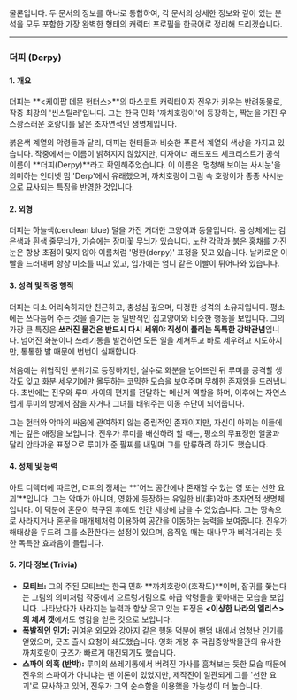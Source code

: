 물론입니다. 두 문서의 정보를 하나로 통합하여, 각 문서의 상세한 정보와 깊이 있는 분석을 모두 포함한 가장 완벽한 형태의 캐릭터 프로필을 한국어로 정리해 드리겠습니다.

---

### **더피 (Derpy)**

#### **1. 개요**

더피는 **<케이팝 데몬 헌터스>**의 마스코트 캐릭터이자 진우가 키우는 반려동물로, 작중 최강의 '씬스틸러'입니다. 그는 한국 민화 '까치호랑이'에 등장하는, 짝눈을 가진 우스꽝스러운 호랑이를 닮은 초자연적인 생명체입니다.

붉은색 계열의 악령들과 달리, 더피는 헌터들과 비슷한 푸른색 계열의 색상을 가지고 있습니다. 작중에서는 이름이 밝혀지지 않았지만, 디자이너 래드포드 세크리스트가 공식 이름이 **더피(Derpy)**라고 확인해주었습니다. 이 이름은 '멍청해 보이는 사시눈'을 의미하는 인터넷 밈 'Derp'에서 유래했으며, 까치호랑이 그림 속 호랑이가 종종 사시눈으로 묘사되는 특징을 반영한 것입니다.

#### **2. 외형**

더피는 하늘색(cerulean blue) 털을 가진 거대한 고양이과 동물입니다. 몸 상체에는 검은색과 흰색 줄무늬가, 가슴에는 장미꽃 무늬가 있습니다. 노란 각막과 붉은 홍채를 가진 눈은 항상 초점이 맞지 않아 이름처럼 '멍한(derpy)' 표정을 짓고 있습니다. 날카로운 이빨을 드러내며 항상 미소를 띠고 있고, 입가에는 엄니 같은 이빨이 튀어나와 있습니다.

#### **3. 성격 및 작중 행적**

더피는 다소 어리숙하지만 친근하고, 충성심 깊으며, 다정한 성격의 소유자입니다. 평소에는 쓰다듬어 주는 것을 즐기는 등 일반적인 집고양이와 비슷한 행동을 보입니다. 그의 가장 큰 특징은 **쓰러진 물건은 반드시 다시 세워야 직성이 풀리는 독특한 강박관념**입니다. 넘어진 화분이나 쓰레기통을 발견하면 모든 일을 제쳐두고 바로 세우려고 시도하지만, 통통한 발 때문에 번번이 실패합니다.

처음에는 위협적인 분위기로 등장하지만, 실수로 화분을 넘어뜨린 뒤 루미를 공격할 생각도 잊고 화분 세우기에만 몰두하는 코믹한 모습을 보여주며 무해한 존재임을 드러냅니다. 초반에는 진우와 루미 사이의 편지를 전달하는 메신저 역할을 하며, 이후에는 자연스럽게 루미의 방에서 잠을 자거나 그녀를 태워주는 이동 수단이 되어줍니다.

그는 헌터와 악마의 싸움에 관여하지 않는 중립적인 존재이지만, 자신이 아끼는 이들에게는 깊은 애정을 보입니다. 진우가 루미를 배신하려 할 때는, 평소의 무표정한 얼굴과 달리 안타까운 표정으로 루미가 준 팔찌를 내밀며 그를 만류하려 하기도 했습니다.

#### **4. 정체 및 능력**

아트 디렉터에 따르면, 더피의 정체는 **'어느 공간에나 존재할 수 있는 영 또는 선한 요괴'**입니다. 그는 악마가 아니며, 영화에 등장하는 유일한 비(非)악마 초자연적 생명체입니다. 이 덕분에 혼문이 복구된 후에도 인간 세상에 남을 수 있었습니다. 그는 땅속으로 사라지거나 혼문을 매개체처럼 이용하여 공간을 이동하는 능력을 보여줍니다. 진우가 해태상을 두드려 그를 소환한다는 설정이 있으며, 움직일 때는 대나무가 삐걱거리는 듯한 독특한 효과음이 들립니다.

#### **5. 기타 정보 (Trivia)**

- **모티브:** 그의 주된 모티브는 한국 민화 **까치호랑이(호작도)**이며, 잡귀를 쫓는다는 그림의 의미처럼 작중에서 으르렁거림으로 하급 악령들을 쫓아내는 모습을 보입니다. 나타났다가 사라지는 능력과 항상 웃고 있는 표정은 **<이상한 나라의 앨리스>의 체셔 캣**에서도 영감을 얻은 것으로 보입니다.
- **폭발적인 인기:** 귀여운 외모와 강아지 같은 행동 덕분에 팬덤 내에서 엄청난 인기를 얻었으며, 굿즈 출시 요청이 쇄도했습니다. 영화 개봉 후 국립중앙박물관의 유사한 까치호랑이 굿즈가 빠르게 매진되기도 했습니다.
- **스파이 의혹 (반박):** 루미의 쓰레기통에서 버려진 가사를 훔쳐보는 듯한 모습 때문에 진우의 스파이가 아니냐는 팬 이론이 있었지만, 제작진이 일관되게 그를 '선한 요괴'로 묘사하고 있어, 진우가 그의 순수함을 이용했을 가능성이 더 높습니다.
